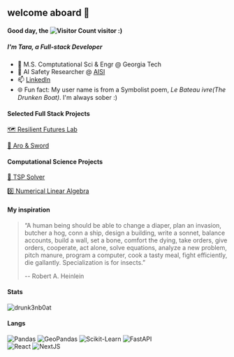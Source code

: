 
## welcome aboard 🚢 

#### Good day, the ![Visitor Count](https://komarev.com/ghpvc/?username=drunk3nb0at) visitor :)

##### I'm Tara, a Full-stack Developer
- 🐝 M.S. Comptutational Sci & Engr @ Georgia Tech
- 🧷 AI Safety Researcher @ [AISI](https://www.aisi.dev/)
- 📫 [LinkedIn](https://www.linkedin.com/in/tara-tingyu-liu/)
- 🌐 Fun fact: My user name is from a Symbolist poem, *Le Bateau ivre(The Drunken Boat)*. I'm always sober :)

#### Selected Full Stack Projects

[🗺️ Resilient Futures Lab](http://yiyihe.xyz/)

[💚 Aro & Sword](https://aro-n-sword.com/)


#### Computational Science Projects

[🧳 TSP Solver](https://github.com/drunk3nb0at/CSE6140-Final-Project)

[0️⃣ Numerical Linear Algebra](https://github.com/drunk3nb0at/CSE-6643-Homework)


#### My inspiration
> “A human being should be able to change a diaper, plan an invasion, butcher a hog, conn a ship, design a building, write a sonnet, balance accounts, build a wall, set a bone, comfort the dying, take orders, give orders, cooperate, act alone, solve equations, analyze a new problem, pitch manure, program a computer, cook a tasty meal, fight efficiently, die gallantly. Specialization is for insects.”
> 
> -- Robert A. Heinlein

#### Stats
<p><img align="mid" src="https://github-readme-stats.vercel.app/api?username=drunk3nb0at&count_private=true&show_icons=true&theme=rose_pine" alt="drunk3nb0at" /></p>

#### Langs

![Pandas](https://img.shields.io/badge/Pandas-150458?style=flat-square&logo=pandas&logoColor=white)
![GeoPandas](https://img.shields.io/badge/GeoPandas-139C5A?style=flat-square&logo=geopandas&logoColor=white)
![Scikit-Learn](https://img.shields.io/badge/sklearn-F7931E?style=flat-square&logo=scikit-learn&logoColor=white)
![FastAPI](https://img.shields.io/badge/FastAPI-009688?style=flat-square&logo=fastapi&logoColor=white)
<br>
![React](https://img.shields.io/badge/React-61DAFB?style=flat-square&logo=react&logoColor=grey)
![NextJS](https://img.shields.io/badge/NextJS-000000?style=flat-square&logo=next.js&logoColor=white)
<br>
